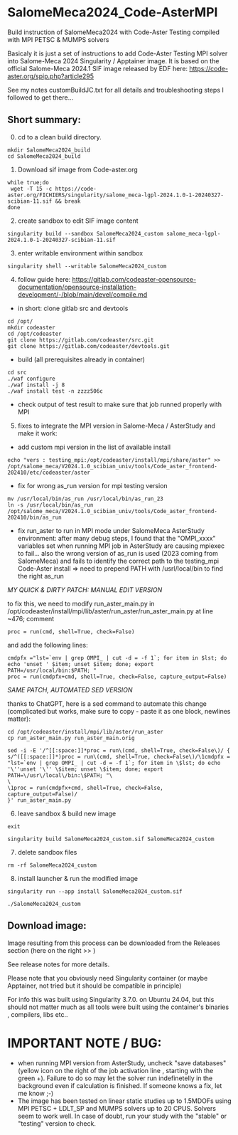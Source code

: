 # SalomeMeca2024_Code-AsterMPI

Build instruction of SalomeMeca2024 with Code-Aster Testing compiled with MPI PETSC &amp; MUMPS solvers

Basicaly it is just a set of instructions to add Code-Aster Testing MPI solver into Salome-Meca 2024 Singularity / Apptainer image.
It is based on the official Salome-Meca 2024.1 SIF image released by EDF here:  https://code-aster.org/spip.php?article295

See my notes customBuildJC.txt for all details and troubleshooting steps I followed to get there...

Short summary:
--------------

0) cd to a clean build directory.
   
```
mkdir SalomeMeca2024_build
cd SalomeMeca2024_build
```

1) Download sif image from Code-aster.org

```
while true;do
 wget -T 15 -c https://code-aster.org/FICHIERS/singularity/salome_meca-lgpl-2024.1.0-1-20240327-scibian-11.sif && break
done
```

2) create sandbox to edit SIF image content

```
singularity build --sandbox SalomeMeca2024_custom salome_meca-lgpl-2024.1.0-1-20240327-scibian-11.sif  
```

3) enter writable environment within sandbox 

```
singularity shell --writable SalomeMeca2024_custom
```

4) follow guide here: https://gitlab.com/codeaster-opensource-documentation/opensource-installation-development/-/blob/main/devel/compile.md

- in short: clone gitlab src and devtools
   
```
cd /opt/
mkdir codeaster
cd /opt/codeaster
git clone https://gitlab.com/codeaster/src.git
git clone https://gitlab.com/codeaster/devtools.git
```

- build (all prerequisites already in container)

```
cd src
./waf configure
./waf install -j 8
./waf install test -n zzzz506c
```

- check output of test result to make sure that job runned properly with MPI

5) fixes to integrate the MPI version in Salome-Meca / AsterStudy and make it work:

- add custom mpi version in the list of available install

```
echo "vers : testing_mpi:/opt/codeaster/install/mpi/share/aster" >> /opt/salome_meca/V2024.1.0_scibian_univ/tools/Code_aster_frontend-202410/etc/codeaster/aster
```

- fix for wrong as_run version for mpi testing version 

```
mv /usr/local/bin/as_run /usr/local/bin/as_run_23
ln -s /usr/local/bin/as_run /opt/salome_meca/V2024.1.0_scibian_univ/tools/Code_aster_frontend-202410/bin/as_run
```

-  fix run_aster to run in MPI mode under SalomeMeca AsterStudy environment: after many debug steps, I found that the "OMPI_xxxx" variables set when running MPI job in AsterStudy are causing mpiexec to fail... also the wrong version of as_run is used (2023 coming from SalomeMeca) and fails to identify the correct path to the testing_mpi Code-Aster install => need to prepend PATH with /usrl/local/bin to find the right as_run

_MY QUICK & DIRTY PATCH: MANUAL EDIT VERSION_

to fix this, we need to modify run_aster_main.py in /opt/codeaster/install/mpi/lib/aster/run_aster/run_aster_main.py
at line ~476;  comment  

```
proc = run(cmd, shell=True, check=False) 
```
and add the following lines:

```
cmdpfx ="lst=`env | grep OMPI_ | cut -d = -f 1`; for item in $lst; do echo 'unset ' $item; unset $item; done; export PATH=/usr/local/bin:$PATH; "
proc = run(cmdpfx+cmd, shell=True, check=False, capture_output=False)
```
_SAME PATCH, AUTOMATED SED VERSION_

 thanks to ChatGPT, here is a sed command to automate this change (complicated but works, make sure to copy - paste it as one block, newlines matter):

```
cd /opt/codeaster/install/mpi/lib/aster/run_aster
cp run_aster_main.py run_aster_main.orig

sed -i -E '/^[[:space:]]*proc = run\(cmd, shell=True, check=False\)/ {
s/^([[:space:]]*)proc = run\(cmd, shell=True, check=False\)/\1cmdpfx = "lst=`env | grep OMPI_ | cut -d = -f 1`; for item in \$lst; do echo '\''unset '\'' \$item; unset \$item; done; export PATH=\/usr\/local\/bin:\$PATH; "\
\
\1proc = run(cmdpfx+cmd, shell=True, check=False, capture_output=False)/
}' run_aster_main.py
```


6) leave sandbox & build new image

```
exit

singularity build SalomeMeca2024_custom.sif SalomeMeca2024_custom
```

7) delete sandbox files 

```    
rm -rf SalomeMeca2024_custom
```

8) install launcher & run the modified image
```
singularity run --app install SalomeMeca2024_custom.sif 

./SalomeMeca2024_custom
```

## Download image:

Image resulting from this process can be downloaded from the Releases section (here on the right >> )

See release notes for more details.

Please note that you obviously need Singularity container (or maybe Apptainer, not tried but it should be compatible in principle) 

For info this was built using Singularity 3.7.0. on Ubuntu 24.04, but this should not matter much as all tools were built using the container's binaries , compilers, libs etc..

# IMPORTANT NOTE / BUG:
- when running MPI version from AsterStudy, uncheck "save databases" (yellow icon on the right of the job  activation line , starting with the green +). Failure to do so may let the solver run indefinetelly in the background even if calculation is finished. 
If someone knows a fix, let me know ;-)
- The image has been tested on linear static studies up to 1.5MDOFs using MPI PETSC + LDLT_SP and MUMPS solvers up to 20 CPUS. Solvers seem to work well. In case of doubt, run your study with the "stable" or "testing" version to check.


